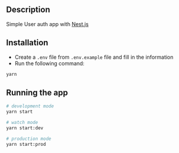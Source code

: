 ## Description

Simple User auth app with [Nest.js](https://nestjs.com/)

## Installation

- Create a `.env` file from `.env.example` file and fill in the information
- Run the following command:

```bash
yarn
```

## Running the app

```bash
# development mode
yarn start

# watch mode
yarn start:dev

# production mode
yarn start:prod
```
